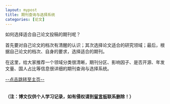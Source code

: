 ```yaml
---
layout: mypost
title: 期刊查询与选择系统
categories: [论文]
---
```


如何选择适合自己论文投稿的期刊呢？

首先要对自己论文的档次有清醒的认识；其次选择论文适合的研究领域；最后，根据自己论文的档次、自身的要求，选择适合的期刊。

在这里，给大家推荐一个领域分类很清晰，期刊分区、影响因子、是否开源、年发文量、国人占比等信息很详细的期刊查询与选择系统。

[--点击跳转至主页--](https://ijournal.topeditsci.com/home)
<br/>
<br/>
<br/>
**（注：博文仅供个人学习记录，如有侵权请到[留言板](https://secretpolice1995.github.io/pages/chat.html)联系删除！）**
<br/>
